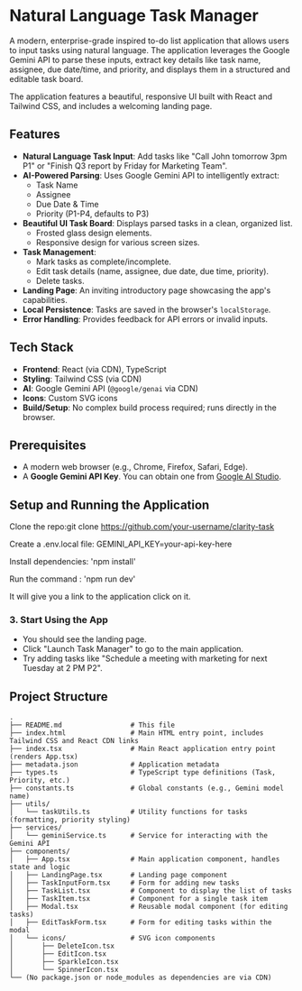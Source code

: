 
# Natural Language Task Manager

A modern, enterprise-grade inspired to-do list application that allows users to input tasks using natural language. The application leverages the Google Gemini API to parse these inputs, extract key details like task name, assignee, due date/time, and priority, and displays them in a structured and editable task board.

The application features a beautiful, responsive UI built with React and Tailwind CSS, and includes a welcoming landing page.

## Features

*   **Natural Language Task Input**: Add tasks like "Call John tomorrow 3pm P1" or "Finish Q3 report by Friday for Marketing Team".
*   **AI-Powered Parsing**: Uses Google Gemini API to intelligently extract:
    *   Task Name
    *   Assignee
    *   Due Date & Time
    *   Priority (P1-P4, defaults to P3)
*   **Beautiful UI Task Board**: Displays parsed tasks in a clean, organized list.
    *   Frosted glass design elements.
    *   Responsive design for various screen sizes.
*   **Task Management**:
    *   Mark tasks as complete/incomplete.
    *   Edit task details (name, assignee, due date, due time, priority).
    *   Delete tasks.
*   **Landing Page**: An inviting introductory page showcasing the app's capabilities.
*   **Local Persistence**: Tasks are saved in the browser's `localStorage`.
*   **Error Handling**: Provides feedback for API errors or invalid inputs.

## Tech Stack

*   **Frontend**: React (via CDN), TypeScript
*   **Styling**: Tailwind CSS (via CDN)
*   **AI**: Google Gemini API (`@google/genai` via CDN)
*   **Icons**: Custom SVG icons
*   **Build/Setup**: No complex build process required; runs directly in the browser.

## Prerequisites

*   A modern web browser (e.g., Chrome, Firefox, Safari, Edge).
*   A **Google Gemini API Key**. You can obtain one from [Google AI Studio](https://aistudio.google.com/app/apikey).

## Setup and Running the Application
Clone the repo:git clone https://github.com/your-username/clarity-task

Create a .env.local file: GEMINI_API_KEY=your-api-key-here

Install dependencies: 'npm install' 

Run the command : 'npm run dev'

It will give you a link to the application click on it.

### 3. Start Using the App

*   You should see the landing page.
*   Click "Launch Task Manager" to go to the main application.
*   Try adding tasks like "Schedule a meeting with marketing for next Tuesday at 2 PM P2".

## Project Structure

```
.
├── README.md                 # This file
├── index.html                # Main HTML entry point, includes Tailwind CSS and React CDN links
├── index.tsx                 # Main React application entry point (renders App.tsx)
├── metadata.json             # Application metadata
├── types.ts                  # TypeScript type definitions (Task, Priority, etc.)
├── constants.ts              # Global constants (e.g., Gemini model name)
├── utils/
│   └── taskUtils.ts          # Utility functions for tasks (formatting, priority styling)
├── services/
│   └── geminiService.ts      # Service for interacting with the Gemini API
├── components/
│   ├── App.tsx               # Main application component, handles state and logic
│   ├── LandingPage.tsx       # Landing page component
│   ├── TaskInputForm.tsx     # Form for adding new tasks
│   ├── TaskList.tsx          # Component to display the list of tasks
│   ├── TaskItem.tsx          # Component for a single task item
│   ├── Modal.tsx             # Reusable modal component (for editing tasks)
│   ├── EditTaskForm.tsx      # Form for editing tasks within the modal
│   └── icons/                # SVG icon components
│       ├── DeleteIcon.tsx
│       ├── EditIcon.tsx
│       ├── SparkleIcon.tsx
│       └── SpinnerIcon.tsx
└── (No package.json or node_modules as dependencies are via CDN)
